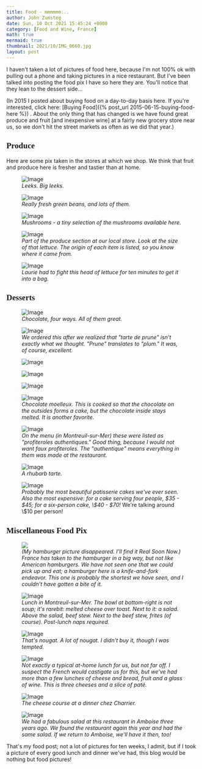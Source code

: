 ```yaml
---
title: Food - mmmmmm...
author: John Zumsteg
date: Sun, 10 Oct 2021 15:45:24 +0000
category: [Food and Wine, France]
math: true
mermaid: true
thumbnail: 2021/10/IMG_0660.jpg
layout: post
---
```

I haven't taken a lot of pictures of food here, because I'm not 100% ok with pulling out a phone and taking pictures in a nice restaurant. But I've been talked into posting the food pix I have so here they are. You'll notice that they lean to the dessert side...

(In 2015 I posted about buying food on a day-to-day basis here. If you're interested, click here: [Buying Food]({% post_url 2015-06-15-buying-food-here %}) . About the only thing that has changed is we have found great produce and fruit [and inexpensive wine] at a fairly new grocery store near us, so we don't hit the street markets as often as we did that year.)
<h2 style="font-family: verdana;">Produce</h2>
Here are some pix taken in the stores at which we shop. We think that fruit and produce here is fresher and tastier than at home.

<figure>
	<img class = "landscape" src="{{"/assets/images/2021/10/IMG_0639-2-1.jpg" | prepend: site.baseurl  }}" alt="Image" />
	<figcaption><em>Leeks. Big leeks.</em></figcaption>
</figure>



<figure class = "landscape">
	<img class = "landscape" src="{{"/assets/images/2021/10/IMG_0642.jpeg"  | prepend: site.baseurl  }}" alt="Image"/>
	<figcaption><em>Really fresh green beans, and lots of them.</em></figcaption>
</figure>



<figure class = "landscape">
	<img class = "landscape" src="{{"/assets/images/2021/10/IMG_0641-2.jpg" | prepend: site.baseurl  }}" alt="Image" />
	<figcaption><em>Mushrooms - a tiny selection of the mushrooms available here.</em></figcaption>
</figure>



<figure class = "landscape">
	<img class = "landscape" src="{{"/assets/images/2021/10/IMG_0640.jpg" | prepend: site.baseurl  }}" alt="Image" />
	<figcaption><em>Part of the produce section at our local store. Look at the size of that lettuce. The origin of each item is listed, so you know where it came from.</em></figcaption>
</figure>



<figure class = "landscape">
	<img class = "landscape" src="{{"/assets/images/2021/10/IMG_4462.jpeg" | prepend: site.baseurl  }}" alt="Image" />
	<figcaption><em>Laurie had to fight this head of lettuce for ten minutes to get it into a bag.</em></figcaption>
</figure>


<h2 style="font-family: verdana;">Desserts</h2>
<figure class = "landscape">
	<img class = "landscape" src="{{"/assets/images/2021/10/IMG_0673.jpg" | prepend: site.baseurl  }}" alt="Image" />
	<figcaption><em>Chocolate, four ways. All of them great.</em></figcaption>
</figure>



<figure class = "landscape">
	<img class = "landscape" src="{{"/assets/images/2021/10/IMG_0672.jpg" | prepend: site.baseurl  }}" alt="Image" />
	<figcaption><em>We ordered this after we realized that "tarte de prune" isn't exactly what we thought. "Prune" translates to "plum." It was, of course, excellent.</em></figcaption>
</figure>



<figure class = "landscape">
	<img class = "landscape" src="{{"/assets/images/2021/10/IMG_0663.jpg" | prepend: site.baseurl  }}" alt="Image" />
	<figcaption></figcaption>
</figure>

 <figure class = "landscape">
	<img class = "landscape" src="{{"/assets/images/2021/10/IMG_0662.jpg" | prepend: site.baseurl  }}" alt="Image" />
	<figcaption></figcaption>
</figure>

 <figure class = "landscape">
	<img class = "landscape" src="{{"/assets/images/2021/10/IMG_0661.jpg" | prepend: site.baseurl  }}" alt="Image" />
	<figcaption></figcaption>
</figure>



<figure class = "landscape">
	<img class = "landscape" src="{{"/assets/images/2021/10/IMG_0660.jpg" | prepend: site.baseurl  }}" alt="Image" />
	<figcaption><em>Chocolate moelleux. This is cooked so that the chocolate on the outsides forms a cake, but the chocolate inside stays melted. It is another favorite.</em></figcaption>
</figure>



<figure class = "landscape">
	<img class = "landscape" src="{{"/assets/images/2021/10/IMG_0649.jpg" | prepend: site.baseurl  }}" alt="Image" />
	<figcaption><em>On the menu (in Montreuil-sur-Mer) these were listed as "profiteroles authentiques." Good thing, because I would not want faux profiteroles. The "authentique" means everything in them was made at the restaurant.</em></figcaption>
</figure>



<figure>
	<img class = "portrait" src="{{"/assets/images/2021/10/IMG_0648.jpg" | prepend: site.baseurl  }}" alt="Image" />
	<figcaption><em>A rhubarb tarte.</em></figcaption>
</figure>



<figure class = "landscape">
	<img class = "landscape" src="{{"/assets/images/2021/10/IMG_0758.jpg" | prepend: site.baseurl  }}" alt="Image" />
	<figcaption><em>Probably the most beautiful patisserie cakes we've ever seen. Also the most expensive: for a cake serving four people, $35 - $45; for a six-person cake, \$40 - $70!</em> We're talking around \$10 per person!</figcaption>
</figure>


<h2 style="font-family: verdana;">Miscellaneous Food Pix</h2>
<figure class = "landscape">
	<img class = "landscape" src="{{site.url}}jpeg"/>
	<figcaption><em>(My hamburger picture disappeared. I'll find it Real Soon Now.) France has taken to the hamburger in a big way, but not like American hamburgers. We have not seen one that we could pick up and eat; a hamburger here is a knife-and-fork endeavor. This one is probably the shortest we have seen, and I couldn't have gotten a bite of it.</em></figcaption>
</figure>



<figure class = "landscape">
	<img class = "landscape" src="{{"/assets/images/2021/10/IMG_4505.jpg" | prepend: site.baseurl  }}" alt="Image" />
	<figcaption><em>Lunch in Montreuil-sur-Mer. The bowl at bottom-right is not soup; it's rarebit: melted cheese over toast. Next to it: a salad. Above the salad, beef stew. Next to the beef stew, frites (of course). Post-lunch naps required.</em></figcaption>
</figure>



<figure class = "landscape">
	<img class = "landscape" src="{{"/assets/images/2021/10/IMG_0668.jpg" | prepend: site.baseurl  }}" alt="Image" />
	<figcaption><em>That's nougat. A lot of nougat. I didn't buy it, though I was tempted.</em></figcaption>
</figure>



<figure>
	<img class = "portrait" src="{{"/assets/images/2021/10/IMG_0689.jpg" | prepend: site.baseurl  }}" alt="Image" />
	<figcaption><em>Not exactly a typical at-home lunch for us, but not far off. I suspect the French would castigate us for this, but we've had more than a few lunches of cheese and bread, fruit and a glass of wine. This is three cheeses and a slice of paté.</em></figcaption>
</figure>



<figure>
	<img class = "portrait" src="{{"/assets/images/2021/10/cheese.jpg" | prepend: site.baseurl  }}" alt="Image" />
	<figcaption><em>The cheese course at a dinner chez Charrier.</em></figcaption>
</figure>



<figure class = "landscape">
	<img class = "landscape" src="{{"/assets/images/2021/10/IMG_0697.jpg" | prepend: site.baseurl  }}" alt="Image" />
	<figcaption><em>We had a fabulous salad at this restaurant in Amboise three years ago. We found the restaurant again this year and had the same salad. If we return to Amboise, we'll have it then, too!</em></figcaption>
</figure>



That's my food post; not a lot of pictures for ten weeks, I admit, but if I took a picture of every good lunch and dinner we've had, this blog would be nothing but food pictures!
